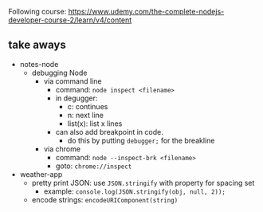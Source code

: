 Following course: https://www.udemy.com/the-complete-nodejs-developer-course-2/learn/v4/content

## take aways
- notes-node
  - debugging Node
    - via command line
      - command: `node inspect <filename>`
      - in degugger:
        - c: continues
        - n: next line
        - list(x): list x lines
      - can also add breakpoint in code.
        - do this by putting `debugger;` for the breakline
    - via chrome
      - command: `node --inspect-brk <filename>`
      - goto: `chrome://inspect`
- weather-app
  - pretty print JSON: use `JSON.stringify` with property for spacing set
    - example: `console.log(JSON.stringify(obj, null, 2));`
  - encode strings: `encodeURIComponent(string)`
